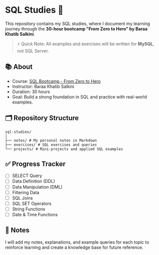 # SQL Studies 🚀

This repository contains my SQL studies, where I document my learning journey through the **30-hour bootcamp "From Zero to Hero" by Baraa Khatib Salkini**.

> ⚡ Quick Note: All examples and exercises will be written for **MySQL**, not SQL Server.

## 📚 About

-   Course: [SQL Bootcamp - From Zero to Hero](https://www.udemy.com/course/the-complete-sql-bootcamp-30-hours-go-from-zero-to-hero/?srsltid=AfmBOopOib6fH5z8BfRWagx16h19XyPE6h68cvRL74sf0wa61Scp4R7P&couponCode=KEEPLEARNINGBR)
-   Instructor: Baraa Khatib Salkini
-   Duration: 30 hours
-   Goal: Build a strong foundation in SQL and practice with real-world examples.

## 🗂️ Repository Structure

```
sql-studies/
│
├── notes/ # My personal notes in Markdown
├── exercises/ # SQL exercises and queries
└── projects/ # Mini-projects and applied SQL examples
```

## ✅ Progress Tracker

-   [ ] SELECT Query
-   [ ] Data Definition (DDL)
-   [ ] Data Manipulation (DML)
-   [ ] Filtering Data
-   [ ] SQL Joins
-   [ ] SQL SET Operators
-   [ ] String Functions
-   [ ] Date & Time Functions

## 🧠 Notes

I will add my notes, explanations, and example queries for each topic to reinforce learning and create a knowledge base for future reference.
